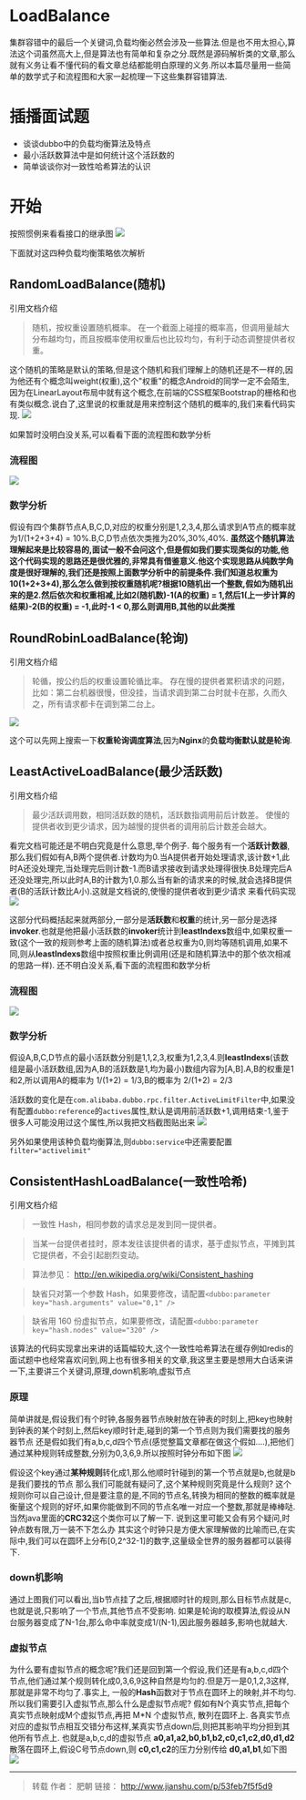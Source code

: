 # LoadBalance
集群容错中的最后一个关键词,负载均衡必然会涉及一些算法.但是也不用太担心,算法这个词虽然高大上,但是算法也有简单和复杂之分.既然是源码解析类的文章,那么就有义务让看不懂代码的看文章总结都能明白原理的义务.所以本篇尽量用一些简单的数学式子和流程图和大家一起梳理一下这些集群容错算法.
# 插播面试题
+ 谈谈dubbo中的负载均衡算法及特点
+ 最小活跃数算法中是如何统计这个活跃数的
+ 简单谈谈你对一致性哈希算法的认识
# 开始
按照惯例来看看接口的继承图
![](/dubbo-source-learn/dubbo-source-notes/src/main/resources/img/15_1.png)

下面就对这四种负载均衡策略依次解析
## RandomLoadBalance(随机)
引用文档介绍
> 随机，按权重设置随机概率。
> 在一个截面上碰撞的概率高，但调用量越大分布越均匀，而且按概率使用权重后也比较均匀，有利于动态调整提供者权重。

这个随机的策略是默认的策略,但是这个随机和我们理解上的随机还是不一样的,因为他还有个概念叫weight(权重),这个"权重"的概念Android的同学一定不会陌生,因为在LinearLayout布局中就有这个概念,在前端的CSS框架Bootstrap的栅格和也有类似概念.说白了,这里说的权重就是用来控制这个随机的概率的,我们来看代码实现.
![](/dubbo-source-learn/dubbo-source-notes/src/main/resources/img/15_2.png)

如果暂时没明白没关系,可以看看下面的流程图和数学分析
### 流程图
![](/dubbo-source-learn/dubbo-source-notes/src/main/resources/img/15_3.png)

### 数学分析
假设有四个集群节点A,B,C,D,对应的权重分别是1,2,3,4,那么请求到A节点的概率就为1/(1+2+3+4) = 10%.B,C,D节点依次类推为20%,30%,40%.
**虽然这个随机算法理解起来是比较容易的,面试一般不会问这个,但是假如我们要实现类似的功能,他这个代码实现的思路还是很优雅的,非常具有借鉴意义.他这个实现思路从纯数学角度是很好理解的,我们还是按照上面数学分析中的前提条件.我们知道总权重为10(1+2+3+4),那么怎么做到按权重随机呢?根据10随机出一个整数,假如为随机出来的是2.然后依次和权重相减,比如2(随机数)-1(A的权重) = 1,然后1(上一步计算的结果)-2(B的权重) = -1,此时-1 < 0,那么则调用B,其他的以此类推**
## RoundRobinLoadBalance(轮询)
引用文档介绍
>轮循，按公约后的权重设置轮循比率。
存在慢的提供者累积请求的问题，比如：第二台机器很慢，但没挂，当请求调到第二台时就卡在那，久而久之，所有请求都卡在调到第二台上。

![](/dubbo-source-learn/dubbo-source-notes/src/main/resources/img/15_4.png)

这个可以先网上搜索一下**权重轮询调度算法**,因为**Nginx**的**负载均衡默认就是轮询**.
## LeastActiveLoadBalance(最少活跃数)
引用文档介绍
> 最少活跃调用数，相同活跃数的随机，活跃数指调用前后计数差。
使慢的提供者收到更少请求，因为越慢的提供者的调用前后计数差会越大。

看完文档可能还是不明白究竟是什么意思,举个例子.
每个服务有一个**活跃计数器**,那么我们假如有A,B两个提供者.计数均为0.当A提供者开始处理请求,该计数+1,此时A还没处理完,当处理完后则计数-1.而B请求接收到请求处理得很快.B处理完后A还没处理完,所以此时A,B的计数为1,0.那么当有新的请求来的时候,就会选择B提供者(B的活跃计数比A小).这就是文档说的,使慢的提供者收到更少请求
来看代码实现
![](/dubbo-source-learn/dubbo-source-notes/src/main/resources/img/15_5.png)

这部分代码概括起来就两部分,一部分是**活跃数**和**权重**的统计,另一部分是选择**invoker**.也就是他把最小活跃数的**invoker**统计到**leastIndexs**数组中,如果权重一致(这个一致的规则参考上面的随机算法)或者总权重为0,则均等随机调用,如果不同,则从**leastIndexs**数组中按照权重比例调用(还是和随机算法中的那个依次相减的思路一样).
还不明白没关系,看下面的流程图和数学分析
### 流程图
![](/dubbo-source-learn/dubbo-source-notes/src/main/resources/img/15_6.png)

### 数学分析
假设A,B,C,D节点的最小活跃数分别是1,1,2,3,权重为1,2,3,4.则**leastIndexs**(该数组是最小活跃数组,因为A,B的活跃数是1,均为最小)数组内容为[A,B].A,B的权重是1和2,所以调用A的概率为 1/(1+2) = 1/3,B的概率为 2/(1+2) = 2/3

活跃数的变化是在`com.alibaba.dubbo.rpc.filter.ActiveLimitFilter`中,如果没有配置`dubbo:reference`的`actives`属性,默认是调用前活跃数+1,调用结束-1,鉴于很多人可能没用过这个属性,所以我把文档截图贴出来
![](/dubbo-source-learn/dubbo-source-notes/src/main/resources/img/15_7.png)

另外如果使用该种负载均衡算法,则`dubbo:service`中还需要配置`filter="activelimit"`
## ConsistentHashLoadBalance(一致性哈希)
引用文档介绍
> 一致性 Hash，相同参数的请求总是发到同一提供者。

> 当某一台提供者挂时，原本发往该提供者的请求，基于虚拟节点，平摊到其它提供者，不会引起剧烈变动。

> 算法参见： http://en.wikipedia.org/wiki/Consistent_hashing

> 缺省只对第一个参数 Hash，如果要修改，请配置`<dubbo:parameter key="hash.arguments" value="0,1" />`

> 缺省用 160 份虚拟节点，如果要修改，请配置`<dubbo:parameter key="hash.nodes" value="320" />`

该算法的代码实现拿出来讲的话篇幅较大,这个一致性哈希算法在缓存例如redis的面试题中也经常喜欢问到,网上也有很多相关的文章,我这里主要是想用大白话来讲一下,主要讲三个关键词,原理,down机影响,虚拟节点
### 原理
简单讲就是,假设我们有个时钟,各服务器节点映射放在钟表的时刻上,把key也映射到钟表的某个时刻上,然后key顺时针走,碰到的第一个节点则为我们需要找的服务器节点
还是假如我们有a,b,c,d四个节点(感觉整篇文章都在做这个假如....),把他们通过某种规则转成整数,分别为0,3,6,9.所以按照时钟分布如下图
![](/dubbo-source-learn/dubbo-source-notes/src/main/resources/img/15_8.png)

假设这个key通过**某种规则**转化成1,那么他顺时针碰到的第一个节点就是b,也就是b是我们要找的节点
那么我们可能就有疑问了,这个某种规则究竟是什么规则?
这个规则你可以自己设计,但是要注意的是,不同的节点名,转换为相同的整数的概率就是衡量这个规则的好坏,如果你能做到不同的节点名唯一对应一个整数,那就是棒棒哒.当然java里面的**CRC32**这个类你可以了解一下.
说到这里可能又会有另个疑问,时钟点数有限,万一装不下怎么办
其实这个时钟只是方便大家理解做的比喻而已,在实际中,我们可以在圆环上分布[0,2^32-1]的数字,这量级全世界的服务器都可以装得下.
### down机影响
通过上图我们可以看出,当b节点挂了之后,根据顺时针的规则,那么目标节点就是c,也就是说,只影响了一个节点,其他节点不受影响.
如果是轮询的取模算法,假设从N台服务器变成了N-1台,那么命中率就变成1/(N-1),因此服务器越多,影响也就越大.
### 虚拟节点
为什么要有虚拟节点的概念呢?我们还是回到第一个假设,我们还是有a,b,c,d四个节点,他们通过某个规则转化成0,3,6,9这种自然是均匀的.但是万一是0,1,2,3这样,那就是非常不均匀了.事实上, 一般的**Hash**函数对于节点在圆环上的映射,并不均匀.所以我们需要引入虚拟节点,那么什么是虚拟节点呢?
假如有N个真实节点,把每个真实节点映射成M个虚拟节点,再把 M*N 个虚拟节点, 散列在圆环上. 各真实节点对应的虚拟节点相互交错分布这样,某真实节点down后,则把其影响平均分担到其他所有节点上.
也就是a,b,c,d的虚拟节点 **a0,a1,a2,b0,b1,b2,c0,c1,c2,d0,d1,d2**散落在圆环上,假设C号节点down,则 **c0,c1,c2**的压力分别传给 **d0,a1,b1**,如下图
![](/dubbo-source-learn/dubbo-source-notes/src/main/resources/img/15_9.png)

---
> 转载
> 作者： 肥朝
> 链接： http://www.jianshu.com/p/53feb7f5f5d9